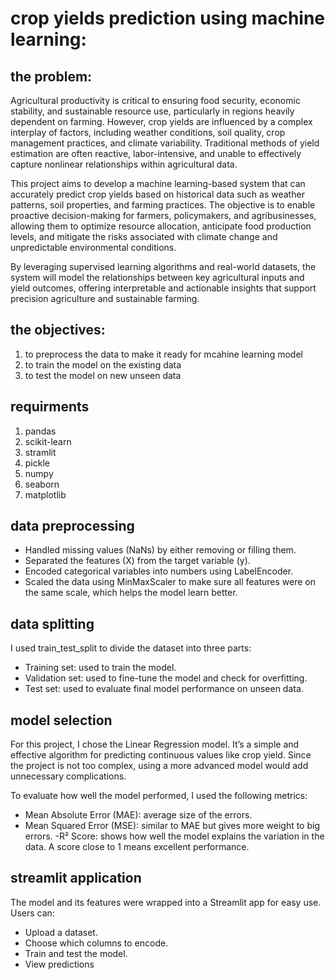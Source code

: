# crop yields prediction using machine learning:

## the problem:
Agricultural productivity is critical to ensuring food security, economic stability, and sustainable resource use, particularly in regions heavily dependent on farming. However, crop yields are influenced by a complex interplay of factors, including weather conditions, soil quality, crop management practices, and climate variability. Traditional methods of yield estimation are often reactive, labor-intensive, and unable to effectively capture nonlinear relationships within agricultural data.

This project aims to develop a machine learning-based system that can accurately predict crop yields based on historical data such as weather patterns, soil properties, and farming practices. The objective is to enable proactive decision-making for farmers, policymakers, and agribusinesses, allowing them to optimize resource allocation, anticipate food production levels, and mitigate the risks associated with climate change and unpredictable environmental conditions.

By leveraging supervised learning algorithms and real-world datasets, the system will model the relationships between key agricultural inputs and yield outcomes, offering interpretable and actionable insights that support precision agriculture and sustainable farming.

## the objectives:
1. to preprocess the data to make it ready for mcahine learning model
2. to train the model on the existing data
3. to test the model on new unseen data

## requirments
1. pandas
2. scikit-learn
3. stramlit
4. pickle
5. numpy
6. seaborn
7. matplotlib
## data preprocessing
- Handled missing values (NaNs) by either removing or filling them.
- Separated the features (X) from the target variable (y).
- Encoded categorical variables into numbers using LabelEncoder.
- Scaled the data using MinMaxScaler to make sure all features were on the same scale, which helps the model learn better.

## data splitting
I used train_test_split to divide the dataset into three parts:
- Training set: used to train the model.
- Validation set: used to fine-tune the model and check for overfitting.
- Test set: used to evaluate final model performance on unseen data.
## model selection
For this project, I chose the Linear Regression model. It’s a simple and effective algorithm for predicting continuous values like crop yield. Since the project is not too complex, using a more advanced model would add unnecessary complications.

To evaluate how well the model performed, I used the following metrics:
- Mean Absolute Error (MAE): average size of the errors.
- Mean Squared Error (MSE): similar to MAE but gives more weight to big errors.
-R² Score: shows how well the model explains the variation in the data. A score close to 1 means excellent performance.

## streamlit application
The model and its features were wrapped into a Streamlit app for easy use. Users can:
- Upload a dataset.
- Choose which columns to encode.
- Train and test the model.
- View predictions


